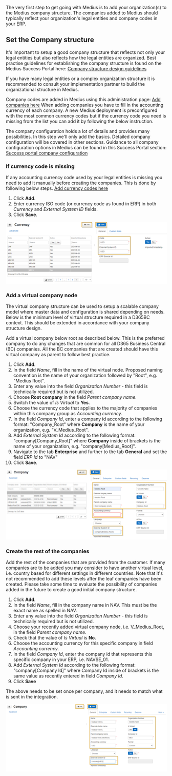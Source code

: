 The very first step to get going with Medius is to add your organization(s) to the Medius company structure. The companies added to Medius should typically reflect your organization's legal entities and company codes in your ERP.

## Set the Company structure
It's important to setup a good company structure that reflects not only your legal entities but also reflects how the legal entities are organized.
Best practise guidelines for establishing the company structure is found on the Medius Success Portal here: [Company structure design guidelines](https://success.mediusflow.com/documentation/administration_guide/administration_pages/configuration_tutorials/company_structure/)

If you have many legal entities or a complex organization structure it is recommended to consult your implementation partner to build the organizational structure in Medius.

Company codes are added in Medius using this administration page: [Add companies here](https://cloud.mediusflow.com/$TenantNameQA/#/Administration/Medius.Core.Entities.Company)
When adding companies you have to fill in the accounting currency of each company. A new Medius deployment is preconfigured with the most common currency codes but if the currency code you need is missing from the list you can add it by following the below instruction.

The company configuration holds a lot of details and provides many possibilities. In this step we'll only add the basics. Detailed company configuration will be covered in other sections.
Guidance to all company configuration options in Medius can be found in this Success Portal section: [Success portal company configuration](https://success.mediusflow.com/documentation/administration_guide/administration_pages/company/)

### If currency code is missing
If any accounting currency code used by your legal entities is missing you need to add it manually before creating the companies. This is done by following below steps.
[Add currency codes here](https://cloud.mediusflow.com/$TenantNameQA/#/Administration/Medius.Core.Entities.Currency)

1. Click **Add**.
2. Enter currency ISO code (or currency code as found in ERP) in both *Currency* and *External System ID* fields.
3. Click **Save**.

![](../../images/AddCurrencyCode.png)

### Add a virtual company node
The virtual company structure can be used to setup a scalable company model where master data and configuration is shared depending on needs. Below is the minimum level of virtual structure required in a D365BC context. 
This should be extended in accordance with your company structure design.

Add a virtual company below root as described below. This is the preferred company to do any changes that are common for all D365 Business Central (BC) companies. All the BC companies that are created should have this virtual company as parent to follow best practice. 

1. Click **Add**.
2. In the field *Name*, fill in the name of the virtual node. Proposed naming convention is the name of your organization followed by "Root", e.g. "Medius Root".
3. Enter any value into the field *Organization Number* - this field is technically required but is not utilized.
4. Choose **Root company** in the field *Parent company name*.
5. Switch the value of *Is Virtual* to **Yes**.
6. Choose the currency code that applies to the majority of companies within this company group as *Accounting currency*.
7. In the field *Company Id*, enter a company id according to the following format: "Company_Root" where **Company** is the name of your organization, e.g. "V_Medius_Root".
8. Add *External System Id* according to the following format: "company[Company_Root]" where **Company** inside of brackets is the name of your organization, e.g. "company[Medius_Root]".
9. Navigate to the tab **Enterprise** and further to the tab **General**  and set the field *ERP Id* to "NAV"
10. Click **Save**.

![](../../images/AddVirtualCompany.png)

### Create the rest of the companies
Add the rest of the companies that are provided from the customer. If many companies are to be added you may consider to have another virtual level, i.e. country based for different settings in different countries. Note that it's not recommended to add these levels after the leaf companies have been created. Please take some time to evaluate the possibility of companies added in the future to create a good initial company structure.

1. Click **Add**.
2. In the field *Name*, fill in the company name in NAV. This must be the exact name as spelled in NAV.
3. Enter any value into the field *Organization Number* - this field is technically required but is not utilized.
4. Choose your recently added virtual company node, i.e. V_Medius_Root, in the field *Parent company name*.
5. Check that the value of *Is Virtual* is **No**.
6. Choose the accounting currency for this specific company in field *Accounting currency*.
7. In the field *Company Id*, enter the company id that represents this specific company in your ERP, i.e. NAVSE_01.
8. Add *External System Id* according to the following format: "company[Company Id]" where Company Id inside of brackets is the same value as recently entered in field *Company Id*.
9. Click **Save**

The above needs to be set once per company, and it needs to match what is sent in the integration.

![](../../images/AddCompany.png)
